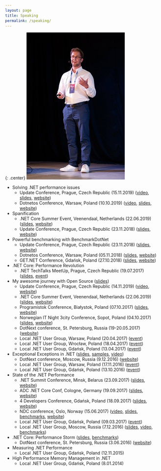 ```yaml
---
layout: page
title: Speaking
permalink: /speaking/
---
```


{: .center}
![Me speaking](/images/mespeaking.jpg)

* Solving .NET performance issues
	- Update Conference, Prague, Czech Republic (15.11.2019) ([video](https://www.youtube.com/watch?v=HDbtwTsar1Q), [slides](https://adamsitnik.com/files/PerformanceInvestigation2019.pdf), [website](https://www.updateconference.net/en/2019/session/solving--net-performance-issues))
    - Dotnetos Conference, Warsaw, Poland (10.10.2019) ([video](https://www.youtube.com/watch?v=y4HV5m5GR7o), [slides](https://adamsitnik.com/files/PerformanceInvestigation2019.pdf), [website](https://conf.dotnetos.org/2019/index.html))
* Spanification
	- .NET Core Summer Event, Veenendaal, Netherlands (22.06.2019) ([slides](https://adamsitnik.com/files/Spanification_NL.pdf), [website](https://www.dncse.nl/sessions/session1-2/))
	- Update Conference, Prague, Czech Republic (23.11.2018) ([slides](https://adamsitnik.com/files/Spanification_Prague.pdf), [website](https://www.updateconference.net/en/session/spanification))
* Powerful benchmarking with BenchmarkDotNet
	- Update Conference, Prague, Czech Republic (23.11.2018) ([slides](https://adamsitnik.com/files/Powerful_Prague.pdf), [website](https://www.updateconference.net/en/session/powerful-benchmarking-in--net))
	- Dotnetos Conference, Warsaw, Poland (05.11.2018) ([slides](https://adamsitnik.com/files/PowerfullBenchmarking_Dotnetos.pdf), [website](https://dotnetos.org/))
	- GET.NET Conference, Gdańsk, Poland (27.10.2018) ([slides](https://adamsitnik.com/files/PowerfullBenchmarking_Gdansk.pdf), [website](https://konferencjaget.net/en/gdansk/schedule#230))
* .NET Core: Performance Revolution
	- .NET TechTalks MeetUp, Prague, Czech Republic (19.07.2017) ([slides](https://adamsitnik.com/files/Prague.pdf), [event](https://www.wug.cz/praha/akce/951--Net-TechTalks))
* My awesome journey with Open Source ([slides](https://adamsitnik.com/files/MyAwesomeJourneyWithOpenSource.pdf))
	- Update Conference, Prague, Czech Republic (14.11.2019) ([video](https://www.youtube.com/watch?v=kC1Jc5lhSO8), [website](https://www.updateconference.net/en/2019/session/my-awesome-journey-with-open-source))
	- .NET Core Summer Event, Veenendaal, Netherlands (22.06.2019) ([slides](https://adamsitnik.com/files/MyAwesomeJourneyWithOpenSource_NL.pdf), [website](https://www.dncse.nl/sessions/session1-2/))
	- Programistok Conference, Białystok, Poland (07.10.2017) ([slides](https://adamsitnik.com/files/Programistok.pdf), [website](https://programistok.org/#agenda))
	- Norwegian IT Night 3city Conference, Sopot, Poland (04.10.2017) ([slides](https://adamsitnik.com/files/NorwegianITNight.pdf), [website](https://norwegian-it-night-tricity.confetti.events/))
	- DotNext conference, St. Petersburg, Russia (19-20.05.2017) ([website](https://dotnext-piter.ru/talks/my-awesome-journey-with-open-source/))
	- Local .NET User Group, Warsaw, Poland (20.04.2017) ([event](https://www.meetup.com/WG-NET/events/239152568))
	- Local .NET User Group, Wrocław, Poland (18.04.2017) ([event](https://www.meetup.com/wrocnet/events/239015139/))
	- Local .NET User Group, Gdańsk, Poland (13.04.2017) ([event](https://www.meetup.com/TG-NET/events/238983872/))
* Exceptional Exceptions in .NET ([slides](https://adamsitnik.com/files/ExceptionalExceptions.pdf), [samples](https://github.com/adamsitnik/ExceptionalExceptions), [video](https://www.youtube.com/watch?v=U92Ts53win4))
	- DotNext conference, Moscow, Russia (9.12.2016) ([website](https://2016.dotnext-moscow.ru/talks/exceptional-exceptions-in-net/))
	- Local .NET User Group, Warsaw, Poland (17.11.2016) ([event](https://www.meetup.com/WG-NET/events/235483282/))
	- Local .NET User Group, Gdańsk, Poland (13.10.2016) ([event](https://www.meetup.com/TG-NET/events/234690407/))
* State of the .NET Performance
	- .NET Summit Conference, Minsk, Belarus (23.09.2017) ([slides](https://adamsitnik.com/files/Minsk.pdf), [website](https://dotnetsummit.by/))
	- ADC .NET Core Conf, Cologne, Germany (19.09.2017) ([slides](https://adamsitnik.com/files/Cologne.pdf), [website](https://adc.ms/2017/sprecher))
	- 4 Developers Conference, Gdańsk, Poland (18.09.2017) ([slides](https://adamsitnik.com/files/Gdansk.pdf), [website](https://gdansk.4developers.org.pl/index.html))
	- NDC conference, Oslo, Norway (15.06.2017) ([video](https://youtu.be/CSPSvBeqJ9c), [slides](https://adamsitnik.com/files/NDC2017.pdf), [benchmarks](https://github.com/adamsitnik/StateOfTheDotNetPerformance), [website](https://ndcoslo.com/talk/state-of-the-net-performance/))
	- Local .NET User Group, Gdańsk, Poland (09.03.2017) ([event](https://www.meetup.com/TG-NET/events/238136930/))
	- Local .NET User Group, Moscow, Russia (7.12.2016) ([slides](https://www.slideshare.net/yuliafast/adam-sitnik-state-of-the-net-performance), [video](https://www.youtube.com/watch?v=PJbTXiun2qM), [benchmarks](https://github.com/adamsitnik/csharpsevenbenchmarks))
* .NET Core: Performance Storm ([slides](https://adamsitnik.com/files/DotNetCorePerformanceStorm.pdf), [benchmarks](https://github.com/adamsitnik/DotNetCorePerformance))
	- DotNext conference, St. Petersburg, Russia (3.06.2016) ([website](https://2016.dotnext-piter.ru/talks/sitnik/))
* Measuring .NET Performance
	- Local .NET User Group, Gdańsk, Poland (12.11.2015)
* High Performance Memory Management in .NET
	- Local .NET User Group, Gdańsk, Poland (8.01.2014) 


